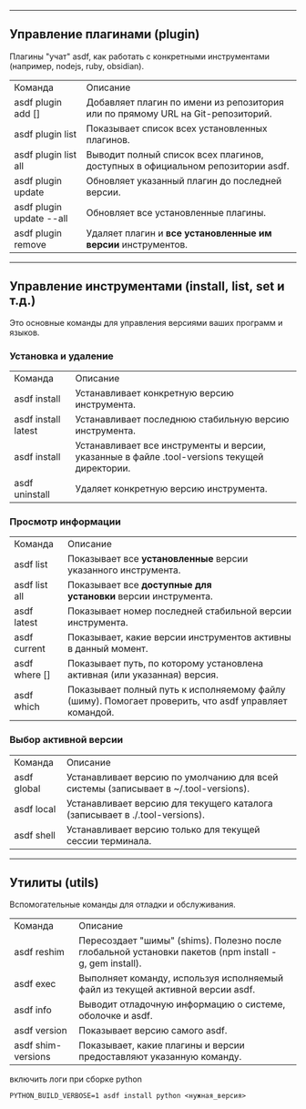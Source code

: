 


---

## Управление плагинами (plugin)

Плагины "учат" asdf, как работать с конкретными инструментами (например, nodejs, ruby, obsidian).

|   |   |
|---|---|
|Команда|Описание|
|asdf plugin add <name> [<url>]|Добавляет плагин по имени из репозитория или по прямому URL на Git-репозиторий.|
|asdf plugin list|Показывает список всех установленных плагинов.|
|asdf plugin list all|Выводит полный список всех плагинов, доступных в официальном репозитории asdf.|
|asdf plugin update <name>|Обновляет указанный плагин до последней версии.|
|asdf plugin update --all|Обновляет все установленные плагины.|
|asdf plugin remove <name>|Удаляет плагин и **все установленные им версии** инструментов.|

---

## Управление инструментами (install, list, set и т.д.)

Это основные команды для управления версиями ваших программ и языков.

### Установка и удаление

|                                 |                                                                                              |
| ------------------------------- | -------------------------------------------------------------------------------------------- |
| Команда                         | Описание                                                                                     |
| asdf install <name> <version>   | Устанавливает конкретную версию инструмента.                                                 |
| asdf install <name> latest      | Устанавливает последнюю стабильную версию инструмента.                                       |
| asdf install                    | Устанавливает все инструменты и версии, указанные в файле .tool-versions текущей директории. |
| asdf uninstall <name> <version> | Удаляет конкретную версию инструмента.                                                       |

### Просмотр информации

|   |   |
|---|---|
|Команда|Описание|
|asdf list <name>|Показывает все **установленные** версии указанного инструмента.|
|asdf list all <name>|Показывает все **доступные для установки** версии инструмента.|
|asdf latest <name>|Показывает номер последней стабильной версии инструмента.|
|asdf current|Показывает, какие версии инструментов активны в данный момент.|
|asdf where <name> [<version>]|Показывает путь, по которому установлена активная (или указанная) версия.|
|asdf which <command>|Показывает полный путь к исполняемому файлу (шиму). Помогает проверить, что asdf управляет командой.|

### Выбор активной версии

|   |   |
|---|---|
|Команда|Описание|
|asdf global <name> <version>|Устанавливает версию по умолчанию для всей системы (записывает в ~/.tool-versions).|
|asdf local <name> <version>|Устанавливает версию для текущего каталога (записывает в ./.tool-versions).|
|asdf shell <name> <version>|Устанавливает версию только для текущей сессии терминала.|

---

## Утилиты (utils)

Вспомогательные команды для отладки и обслуживания.

|   |   |
|---|---|
|Команда|Описание|
|asdf reshim <name> <version>|Пересоздает "шимы" (shims). Полезно после глобальной установки пакетов (npm install -g, gem install).|
|asdf exec <command>|Выполняет команду, используя исполняемый файл из текущей активной версии asdf.|
|asdf info|Выводит отладочную информацию о системе, оболочке и asdf.|
|asdf version|Показывает версию самого asdf.|
|asdf shim-versions <command>|Показывает, какие плагины и версии предоставляют указанную команду.|


включить логи при сборке python 

```
PYTHON_BUILD_VERBOSE=1 asdf install python <нужная_версия>
```